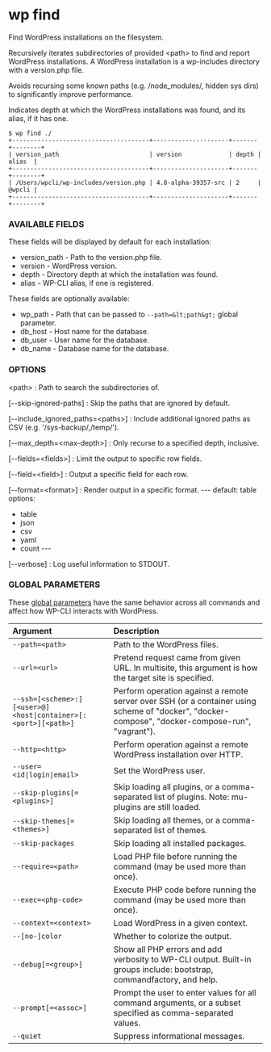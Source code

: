 # wp find

Find WordPress installations on the filesystem.

Recursively iterates subdirectories of provided &lt;path&gt; to find and report WordPress installations. A WordPress installation is a wp-includes directory with a version.php file.

Avoids recursing some known paths (e.g. /node_modules/, hidden sys dirs) to significantly improve performance.

Indicates depth at which the WordPress installations was found, and its alias, if it has one.

```
$ wp find ./
+--------------------------------------+---------------------+-------+--------+
| version_path                         | version             | depth | alias  |
+--------------------------------------+---------------------+-------+--------+
| /Users/wpcli/wp-includes/version.php | 4.8-alpha-39357-src | 2     | @wpcli |
+--------------------------------------+---------------------+-------+--------+
```

### AVAILABLE FIELDS

These fields will be displayed by default for each installation:

* version_path - Path to the version.php file.
* version - WordPress version.
* depth - Directory depth at which the installation was found.
* alias - WP-CLI alias, if one is registered.

These fields are optionally available:

* wp_path - Path that can be passed to `--path=&lt;path&gt;` global parameter.
* db_host - Host name for the database.
* db_user - User name for the database.
* db_name - Database name for the database.

### OPTIONS

&lt;path&gt;
: Path to search the subdirectories of.

[\--skip-ignored-paths]
: Skip the paths that are ignored by default.

[\--include_ignored_paths=&lt;paths&gt;]
: Include additional ignored paths as CSV (e.g. '/sys-backup/,/temp/').

[\--max_depth=&lt;max-depth&gt;]
: Only recurse to a specified depth, inclusive.

[\--fields=&lt;fields&gt;]
: Limit the output to specific row fields.

[\--field=&lt;field&gt;]
: Output a specific field for each row.

[\--format=&lt;format&gt;]
: Render output in a specific format.
\---
default: table
options:
  - table
  - json
  - csv
  - yaml
  - count
\---

[\--verbose]
: Log useful information to STDOUT.

### GLOBAL PARAMETERS

These [global parameters](https://make.wordpress.org/cli/handbook/config/) have the same behavior across all commands and affect how WP-CLI interacts with WordPress.

| **Argument**    | **Description**              |
|:----------------|:-----------------------------|
| `--path=<path>` | Path to the WordPress files. |
| `--url=<url>` | Pretend request came from given URL. In multisite, this argument is how the target site is specified. |
| `--ssh=[<scheme>:][<user>@]<host\|container>[:<port>][<path>]` | Perform operation against a remote server over SSH (or a container using scheme of "docker", "docker-compose", "docker-compose-run", "vagrant"). |
| `--http=<http>` | Perform operation against a remote WordPress installation over HTTP. |
| `--user=<id\|login\|email>` | Set the WordPress user. |
| `--skip-plugins[=<plugins>]` | Skip loading all plugins, or a comma-separated list of plugins. Note: mu-plugins are still loaded. |
| `--skip-themes[=<themes>]` | Skip loading all themes, or a comma-separated list of themes. |
| `--skip-packages` | Skip loading all installed packages. |
| `--require=<path>` | Load PHP file before running the command (may be used more than once). |
| `--exec=<php-code>` | Execute PHP code before running the command (may be used more than once). |
| `--context=<context>` | Load WordPress in a given context. |
| `--[no-]color` | Whether to colorize the output. |
| `--debug[=<group>]` | Show all PHP errors and add verbosity to WP-CLI output. Built-in groups include: bootstrap, commandfactory, and help. |
| `--prompt[=<assoc>]` | Prompt the user to enter values for all command arguments, or a subset specified as comma-separated values. |
| `--quiet` | Suppress informational messages. |
